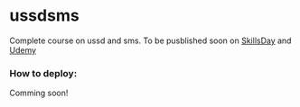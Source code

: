 # ussdsms
Complete course on ussd and sms. To be pusblished soon on [SkillsDay](skillsday.com) and [Udemy](udemy.com)
### How to deploy: 
Comming soon! 


